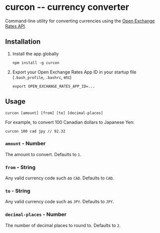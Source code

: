 # curcon -- currency converter

Command-line utility for converting currencies using the [Open Exchange Rates API](https://openexchangerates.org/).

## Installation

1. Install the app globally

    ```
    npm install -g curcon
    ```

2. Export your Open Exchange Rates App ID in your startup file (`.bash_profile`, `.bashrc`, etc)


    ```
    export OPEN_EXCHANGE_RATES_APP_ID=...
    ```

## Usage

`curcon [amount] [from] [to] [decimal-places]`

For example, to convert 100 Canadian dollars to Japanese Yen:

```
curcon 100 cad jpy // 92.32
```

### `amount` - Number

The amount to convert. Defaults to `1`.

### `from` - String

Any valid currency code such as `CAD`. Defaults to `CAD`.

### `to` - String

Any valid currency code such as `JPY`. Defaults to `JPY`.

### `decimal-places` - Number

The number of decimal places to round to. Defaults to `2`.
